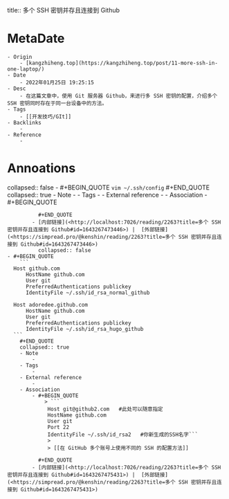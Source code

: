 title::  多个 SSH 密钥并存且连接到 Github

# MetaDate
	- Origin
		- [kangzhiheng.top](https://kangzhiheng.top/post/11-more-ssh-in-one-laptop/)
	- Date
		- 2022年01月25日 19:25:15
	- Desc
		- 在这篇文章中，使用 Git 服务器 Github，来进行多 SSH 密钥的配置，介绍多个 SSH 密钥同时存在于同一台设备中的方法。
	- Tags
		- [[开发技巧/GIt]]
	- Backlinks
		-
	- Reference
		-
# Annoations

collapsed:: false
	- #+BEGIN_QUOTE
	    ```
	  vim ~/.ssh/config
	  ``` 
	    #+END_QUOTE
	    collapsed:: true
		- Note
			-
		- Tags
			-
		- External reference
			-
		- Association
			- #+BEGIN_QUOTE
			  
			  #+END_QUOTE
			- [内部链接](<http://localhost:7026/reading/2263?title=多个 SSH 密钥并存且连接到 Github#id=1643267473446>) |  [外部链接](<https://simpread.pro/@kenshin/reading/2263?title=多个 SSH 密钥并存且连接到 Github#id=1643267473446>)
			  collapsed:: false
	- #+BEGIN_QUOTE
	    ```
	  Host github.com
	      HostName github.com
	      User git
	      PreferredAuthentications publickey
	      IdentityFile ~/.ssh/id_rsa_normal_github
	  
	  Host adoredee.github.com
	      HostName github.com
	      User git
	      PreferredAuthentications publickey
	      IdentityFile ~/.ssh/id_rsa_hugo_github
	  ``` 
	    #+END_QUOTE
	    collapsed:: true
		- Note
			-
		- Tags
			-
		- External reference
			-
		- Association
			- #+BEGIN_QUOTE
			    > ```
			     Host git@github2.com   #此处可以随意指定
			     HostName github.com
			     User git
			     Port 22
			     IdentityFile ~/.ssh/id_rsa2   #你新生成的SSH名字```
			     > 
			     > [[在 GitHub 多个账号上使用不同的 SSH 的配置方法]]
			  
			  #+END_QUOTE
			- [内部链接](<http://localhost:7026/reading/2263?title=多个 SSH 密钥并存且连接到 Github#id=1643267475431>) |  [外部链接](<https://simpread.pro/@kenshin/reading/2263?title=多个 SSH 密钥并存且连接到 Github#id=1643267475431>)